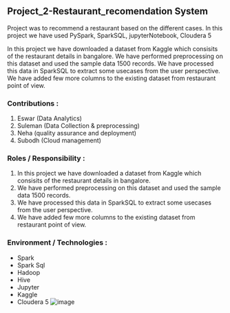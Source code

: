 ## Project_2-Restaurant_recomendation System

Project was to recommend a restaurant based on the different cases. In this project we have used PySpark, SparkSQL, jupyterNotebook, Cloudera 5

In this project we have downloaded a dataset from Kaggle which consisits of the restaurant details in bangalore. We have performed preprocessing on this dataset and used the sample data 1500 records. We have processed this data in SparkSQL to extract some usecases from the user perspective. We have added few more columns to the existing dataset from restaurant point of view.

### Contributions :
1. Eswar (Data Analytics)
2. Suleman (Data Collection & preprocessing)
3. Neha (quality assurance and deployment)
4. Subodh (Cloud management)

### Roles / Responsibility :
1. In this project we have downloaded a dataset from Kaggle which consisits of the restaurant details in bangalore. 
2. We have performed preprocessing on this dataset and used the sample data 1500 records.
3. We have processed this data in SparkSQL to extract some usecases from the user perspective. 
4. We have added few more columns to the existing dataset from restaurant point of view.

### Environment / Technologies :


- Spark 
- Spark Sql
- Hadoop
- Hive
- Jupyter
- Kaggle
- Cloudera 5
![image](https://user-images.githubusercontent.com/62233971/134798137-b0180f9b-7625-4ba2-b3f9-5ea7080fe93e.png)

